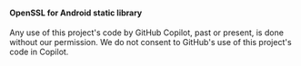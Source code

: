 #### OpenSSL for Android static library

Any use of this project's code by GitHub Copilot, past or present, is done
without our permission.  We do not consent to GitHub's use of this project's
code in Copilot.

